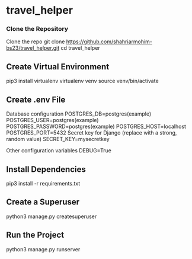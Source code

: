 # travel_helper
### Clone the Repository
Clone the repo git clone https://github.com/shahriarmohim-bs23/travel_helper.git
cd travel_helper
## Create Virtual Environment
pip3 install virtualenv
virtualenv venv
source venv/bin/activate
## Create .env File
Database configuration
POSTGRES_DB=postgres(example)
POSTGRES_USER=postgres(example)
POSTGRES_PASSWORD=postgres(example)
POSTGRES_HOST=localhost
POSTGRES_PORT=5432
Secret key for Django (replace with a strong, random value)
SECRET_KEY=mysecretkey

Other configuration variables
DEBUG=True
## Install Dependencies
pip3 install -r requirements.txt
## Create a Superuser
python3 manage.py createsuperuser
## Run the Project
python3 manage.py runserver



